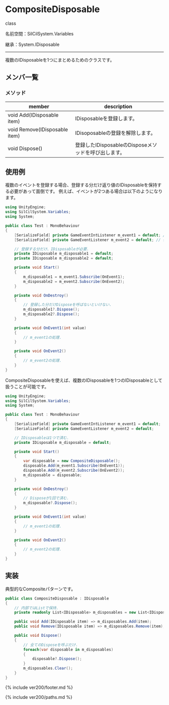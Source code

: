 # CompositeDisposable

class

名前空間：SilCilSystem.Variables

継承：System.IDisposable

---

複数のIDisposableを1つにまとめるためのクラスです。

## メンバ一覧

### メソッド

|member|description|
|-|-|
|void Add(IDisposable item)|IDisposableを登録します。|
|void Remove(IDisposable item)|IDisoposableの登録を解除します。|
|void Dispose()|登録したIDisposableのDisposeメソッドを呼び出します。|

## 使用例

複数のイベントを登録する場合、登録する分だけ返り値のIDisposableを保持する必要があって面倒です。
例えば、イベントが2つある場合は以下のようになります。

```cs
using UnityEngine;
using SilCilSystem.Variables;
using System;

public class Test : MonoBehaviour
{
    [SerializeField] private GameEventIntListener m_event1 = default; // int型のイベント.
    [SerializeField] private GameEventListener m_event2 = default; // 引数なしのイベント.

    // 登録する分だけ、IDisposableが必要.
    private IDisposable m_disposable1 = default;
    private IDisposable m_disposable2 = default;

    private void Start()
    {
        m_disposable1 = m_event1.Subscribe(OnEvent1);
        m_disposable2 = m_event2.Subscribe(OnEvent2);
    }

    private void OnDestroy()
    {
        // 登録した分だけDisposeを呼ばないといけない.
        m_disposable1?.Dispose();
        m_disposable2?.Dispose();
    }

    private void OnEvent1(int value)
    {
        // m_event1の処理.
    }

    private void OnEvent2()
    {
        // m_event2の処理.
    }
}
```

CompositeDisposableを使えば、複数のIDisposableを1つのIDisposableとして扱うことが可能です。

```cs
using UnityEngine;
using SilCilSystem.Variables;
using System;

public class Test : MonoBehaviour
{
    [SerializeField] private GameEventIntListener m_event1 = default;
    [SerializeField] private GameEventListener m_event2 = default;

    // IDisposableは1つで済む.
    private IDisposable m_disposable = default;

    private void Start()
    {
        var disposable = new CompositeDisposable();
        disposable.Add(m_event1.Subscribe(OnEvent1));
        disposable.Add(m_event2.Subscribe(OnEvent2));
        m_disposable = disposable;
    }

    private void OnDestroy()
    {
        // Disposeが1回で済む.
        m_disposable?.Dispose();
    }

    private void OnEvent1(int value)
    {
        // m_event1の処理.
    }

    private void OnEvent2()
    {
        // m_event2の処理.
    }
}
```

## 実装

典型的なCompositeパターンです。

```cs
public class CompositeDisposable : IDisposable
{
    // 内部ではListで保持.
    private readonly List<IDisposable> m_disposables = new List<IDisposable>();

    public void Add(IDisposable item) => m_disposables.Add(item);
    public void Remove(IDisposable item) => m_disposables.Remove(item);

    public void Dispose()
    {
        // 全てのDisposeを呼ぶだけ.
        foreach(var disposable in m_disposables)
        {
            disposable?.Dispose();
        }
        m_disposables.Clear();
    }
}
```

<!--- footer --->

{% include ver200/footer.md %}

<!--- 参照 --->

{% include ver200/paths.md %}
